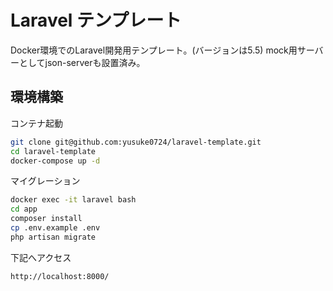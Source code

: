 # Laravel テンプレート
Docker環境でのLaravel開発用テンプレート。(バージョンは5.5)
mock用サーバーとしてjson-serverも設置済み。

## 環境構築
コンテナ起動
```sh
git clone git@github.com:yusuke0724/laravel-template.git
cd laravel-template
docker-compose up -d
```

マイグレーション
```sh
docker exec -it laravel bash
cd app
composer install
cp .env.example .env
php artisan migrate
```

下記へアクセス
```
http://localhost:8000/
```
